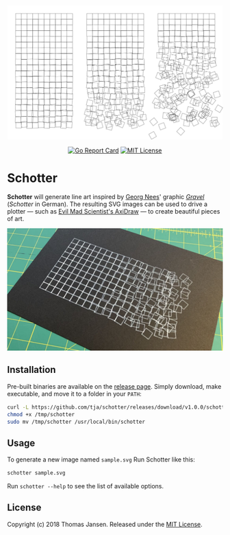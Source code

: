 <p align="center"><img width="800" src="images/header.jpg"></a></p>

<p align="center">
  <a href="https://goreportcard.com/report/github.com/tja/schotter"><img src="https://goreportcard.com/badge/github.com/tja/schotter" alt="Go Report Card"></a>
  <a href="https://github.com/tja/schotter/blob/master/LICENSE"><img src="http://img.shields.io/badge/license-MIT-brightgreen.svg" alt="MIT License"></a>
</p>

# Schotter

**Schotter** will generate line art inspired by [Georg Nees](https://en.wikipedia.org/wiki/Georg_Nees)' graphic
[*Gravel*](https://collections.vam.ac.uk/item/O221321/schotter-print-nees-georg/) (*Schotter* in German). The
resulting SVG images can be used to drive a plotter &mdash; such as [Evil Mad Scientist's
AxiDraw](https://axidraw.com) &mdash; to create beautiful pieces of art.

<p align="center"><img width="800" src="images/axidraw.jpg"></a></p>

## Installation

Pre-built binaries are available on the [release page](https://github.com/tja/schotter/releases/latest). Simply
download, make executable, and move it to a folder in your `PATH`:

```bash
curl -L https://github.com/tja/schotter/releases/download/v1.0.0/schotter-`uname -s`-`uname -m` >/tmp/schotter
chmod +x /tmp/schotter
sudo mv /tmp/schotter /usr/local/bin/schotter
```

## Usage

To generate a new image named `sample.svg` Run Schotter like this:

```bash
schotter sample.svg
```

Run `schotter --help` to see the list of available options.

## License

Copyright (c) 2018 Thomas Jansen. Released under the
[MIT License](https://github.com/tja/schotter/blob/master/LICENSE).
